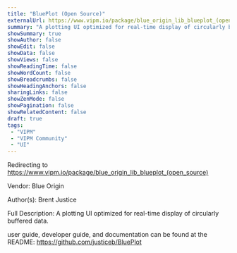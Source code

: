```yaml
---
title: "BluePlot (Open Source)"
externalUrl: https://www.vipm.io/package/blue_origin_lib_blueplot_(open_source)
summary: "A plotting UI optimized for real-time display of circularly buffered data."
showSummary: true
showAuthor: false
showEdit: false
showData: false
showViews: false
showReadingTime: false
showWordCount: false
showBreadcrumbs: false
showHeadingAnchors: false
sharingLinks: false
showZenMode: false
showPagination: false
showRelatedContent: false
draft: true
tags:
 - "VIPM"
 - "VIPM Community"
 - "UI"
---
```


Redirecting to https://www.vipm.io/package/blue_origin_lib_blueplot_(open_source)

Vendor: Blue Origin

Author(s): Brent Justice
 
Full Description:
A plotting UI optimized for real-time display of circularly buffered data.

user guide, developer guide, and documentation can be found at the README:
https://github.com/justiceb/BluePlot